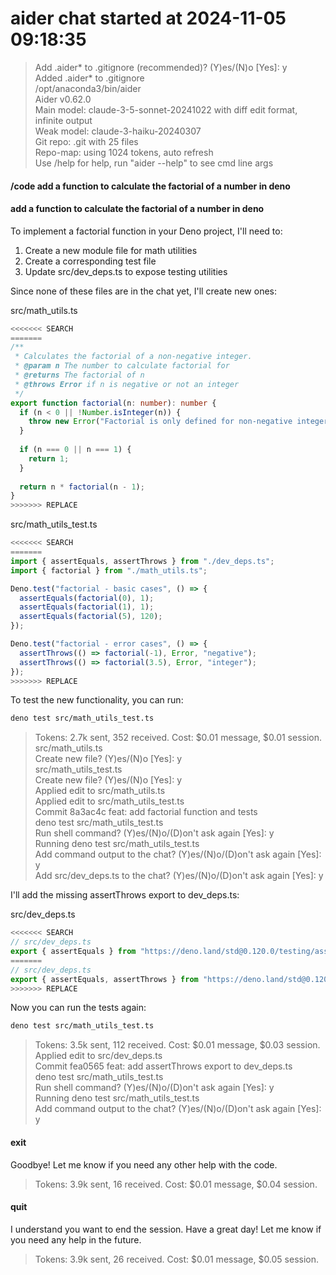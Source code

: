 
# aider chat started at 2024-11-05 09:18:35

> Add .aider* to .gitignore (recommended)? (Y)es/(N)o [Yes]: y  
> Added .aider* to .gitignore  
> /opt/anaconda3/bin/aider  
> Aider v0.62.0  
> Main model: claude-3-5-sonnet-20241022 with diff edit format, infinite output  
> Weak model: claude-3-haiku-20240307  
> Git repo: .git with 25 files  
> Repo-map: using 1024 tokens, auto refresh  
> Use /help <question> for help, run "aider --help" to see cmd line args  

#### /code add a function to calculate the factorial of a number in deno  

#### add a function to calculate the factorial of a number in deno  

To implement a factorial function in your Deno project, I'll need to:

1. Create a new module file for math utilities
2. Create a corresponding test file
3. Update src/dev_deps.ts to expose testing utilities

Since none of these files are in the chat yet, I'll create new ones:

src/math_utils.ts
```typescript
<<<<<<< SEARCH
=======
/**
 * Calculates the factorial of a non-negative integer.
 * @param n The number to calculate factorial for
 * @returns The factorial of n
 * @throws Error if n is negative or not an integer
 */
export function factorial(n: number): number {
  if (n < 0 || !Number.isInteger(n)) {
    throw new Error("Factorial is only defined for non-negative integers");
  }
  
  if (n === 0 || n === 1) {
    return 1;
  }
  
  return n * factorial(n - 1);
}
>>>>>>> REPLACE
```

src/math_utils_test.ts
```typescript
<<<<<<< SEARCH
=======
import { assertEquals, assertThrows } from "./dev_deps.ts";
import { factorial } from "./math_utils.ts";

Deno.test("factorial - basic cases", () => {
  assertEquals(factorial(0), 1);
  assertEquals(factorial(1), 1);
  assertEquals(factorial(5), 120);
});

Deno.test("factorial - error cases", () => {
  assertThrows(() => factorial(-1), Error, "negative");
  assertThrows(() => factorial(3.5), Error, "integer");
});
>>>>>>> REPLACE
```

To test the new functionality, you can run:

```bash
deno test src/math_utils_test.ts
```

> Tokens: 2.7k sent, 352 received. Cost: $0.01 message, $0.01 session.  
> src/math_utils.ts  
> Create new file? (Y)es/(N)o [Yes]: y  
> src/math_utils_test.ts  
> Create new file? (Y)es/(N)o [Yes]: y  
> Applied edit to src/math_utils.ts  
> Applied edit to src/math_utils_test.ts  
> Commit 8a3ac4c feat: add factorial function and tests  
> deno test src/math_utils_test.ts  
> Run shell command? (Y)es/(N)o/(D)on't ask again [Yes]: y  
> Running deno test src/math_utils_test.ts  
> Add command output to the chat? (Y)es/(N)o/(D)on't ask again [Yes]: y  
> Add src/dev_deps.ts to the chat? (Y)es/(N)o/(D)on't ask again [Yes]: y  

I'll add the missing assertThrows export to dev_deps.ts:

src/dev_deps.ts
```typescript
<<<<<<< SEARCH
// src/dev_deps.ts
export { assertEquals } from "https://deno.land/std@0.120.0/testing/asserts.ts";
=======
// src/dev_deps.ts
export { assertEquals, assertThrows } from "https://deno.land/std@0.120.0/testing/asserts.ts";
>>>>>>> REPLACE
```

Now you can run the tests again:

```bash
deno test src/math_utils_test.ts
```

> Tokens: 3.5k sent, 112 received. Cost: $0.01 message, $0.03 session.  
> Applied edit to src/dev_deps.ts  
> Commit fea0565 feat: add assertThrows export to dev_deps.ts  
> deno test src/math_utils_test.ts  
> Run shell command? (Y)es/(N)o/(D)on't ask again [Yes]: y  
> Running deno test src/math_utils_test.ts  
> Add command output to the chat? (Y)es/(N)o/(D)on't ask again [Yes]: y  

#### exit  

Goodbye! Let me know if you need any other help with the code.

> Tokens: 3.9k sent, 16 received. Cost: $0.01 message, $0.04 session.  

#### quit  

I understand you want to end the session. Have a great day! Let me know if you need any help in the future.

> Tokens: 3.9k sent, 26 received. Cost: $0.01 message, $0.05 session.  
